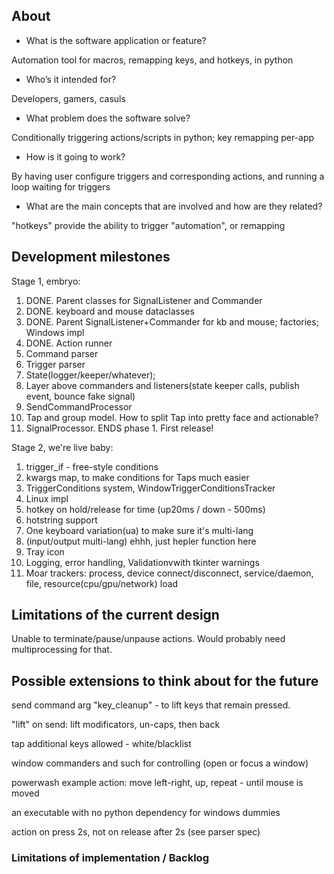 ## About

- What is the software application or feature?

Automation tool for macros, remapping keys, and hotkeys, in python

- Who’s it intended for?

Developers, gamers, casuls

- What problem does the software solve?

Conditionally triggering actions/scripts in python; key remapping per-app

- How is it going to work?

By having user configure triggers and corresponding actions, and running a loop waiting for triggers

- What are the main concepts that are involved and how are they related?

"hotkeys" provide the ability to trigger "automation", or remapping

## Development milestones

Stage 1, embryo:

1. DONE. Parent classes for SignalListener and Commander
1. DONE. keyboard and mouse dataclasses
1. DONE. Parent SignalListener+Commander for kb and mouse; factories; Windows impl
1. DONE. Action runner
1. Command parser
1. Trigger parser
1. State(logger/keeper/whatever);
1. Layer above commanders and listeners(state keeper calls, publish event, bounce fake signal)
1. SendCommandProcessor
1. Tap and group model. How to split Tap into pretty face and actionable?
1. SignalProcessor. ENDS phase 1. First release!

Stage 2, we're live baby:

1. trigger_if - free-style conditions
1. kwargs map, to make conditions for Taps much easier
1. TriggerConditions system, WindowTriggerConditionsTracker
1. Linux impl
1. hotkey on hold/release for time (up20ms / down - 500ms)
1. hotstring support
1. One keyboard variation(ua) to make sure it's multi-lang
1. (input/output multi-lang) ehhh, just hepler function here
1. Tray icon
1. Logging, error handling, Validationvwith tkinter warnings
1. Moar trackers: process, device connect/disconnect, service/daemon, file, resource(cpu/gpu/network) load

## Limitations of the current design

Unable to terminate/pause/unpause actions.
Would probably need multiprocessing for that.

## Possible extensions to think about for the future

send command arg "key_cleanup" - to lift keys that remain pressed.

"lift" on send: lift modificators, un-caps, then back

tap additional keys allowed - white/blacklist

window commanders and such for controlling (open or focus a window)

powerwash example action: move left-right, up, repeat - until mouse is moved

an executable with no python dependency for windows dummies

action on press 2s, not on release after 2s (see parser spec)

### Limitations of implementation / Backlog
